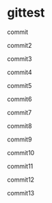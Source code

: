 # gittest

commit

commit2

commit3

commit4

commit5

commit6

commit7

commit8

commit9

commit10

commit11

commit12

commit13
